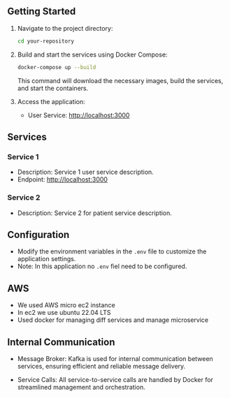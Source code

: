 ## Getting Started

1. Navigate to the project directory:

    ```bash
    cd your-repository
    ```

2. Build and start the services using Docker Compose:

    ```bash
    docker-compose up --build
    ```

   This command will download the necessary images, build the services, and start the containers.

3. Access the application:

   - User Service: [http://localhost:3000](http://localhost:3000)

## Services

### Service 1

- Description: Service 1 user service description.
- Endpoint: [http://localhost:3000](http://localhost:3000)

### Service 2

- Description: Service 2 for patient service description.

## Configuration

- Modify the environment variables in the `.env` file to customize the application settings.
- Note: In this application no `.env` fiel need to be configured.

## AWS
- We used AWS micro ec2 instance 
- In ec2 we use ubuntu 22.04 LTS
- Used docker for managing diff services and manage microservice

## Internal Communication

- Message Broker: Kafka is used for internal communication between services, ensuring efficient and reliable message delivery.

- Service Calls: All service-to-service calls are handled by Docker for streamlined management and orchestration.